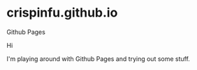 # crispinfu.github.io
Github Pages

Hi

I'm playing around with Github Pages and trying out some stuff.
